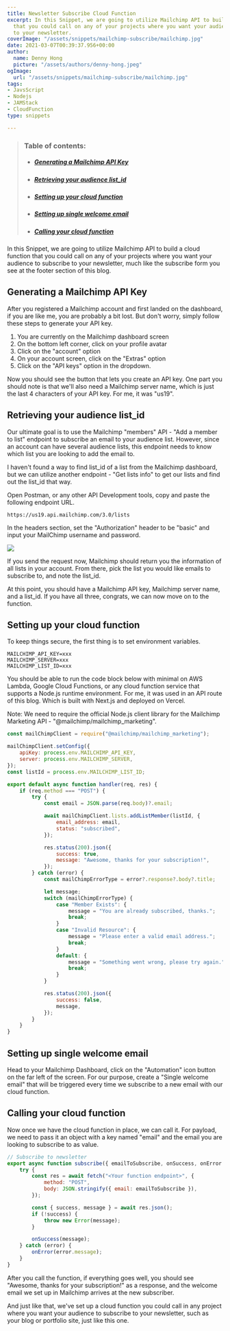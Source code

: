 ```yaml
---
title: Newsletter Subscribe Cloud Function
excerpt: In this Snippet, we are going to utilize Mailchimp API to build a cloud function
  that you could call on any of your projects where you want your audience to subscribe
  to your newsletter.
coverImage: "/assets/snippets/mailchimp-subscribe/mailchimp.jpg"
date: 2021-03-07T00:39:37.956+00:00
author:
  name: Denny Hong
  picture: "/assets/authors/denny-hong.jpeg"
ogImage:
  url: "/assets/snippets/mailchimp-subscribe/mailchimp.jpg"
tags:
- JavsScript
- Nodejs
- JAMStack
- CloudFunction
type: snippets

---
```

<!-- ARTICLE OVERVIEW -->
<blockquote>
<h3>Table of contents:</h3>
<ul>
<li>
<h5><a href='#generating-a-mailchimp-api-key'>Generating a Mailchimp API Key</a></h5>
</li>
<li>
<h5><a href="#retrieving-your-audience-list-id">Retrieving your audience list_id</a></h5>
</li>
<li>
<h5><a href="#setting-up-your-cloud-function">Setting up your cloud function</a></h5>
</li>
<li>
<h5><a href="#setting-up-single-welcome-email">Setting up single welcome email</a></h5>
</li>
<li>
<h5><a href="#calling-your-cloud-function">Calling your cloud function</a></h5>
</li>
</ul>
</blockquote>
<!-- END ARTICLE OVERVIEW -->

In this Snippet, we are going to utilize Mailchimp API to build a cloud function that you could call on any of your projects where you want your audience to subscribe to your newsletter, much like the subscribe form you see at the footer section of this blog.

<h2 id="generating-a-mailchimp-api-key">Generating a Mailchimp API Key</h2>

After you registered a Mailchimp account and first landed on the dashboard, if you are like me, you are probably a bit lost. But don't worry, simply follow these steps to generate your API key.

1. You are currently on the Mailchimp dashboard screen
2. On the bottom left corner, click on your profile avatar
3. Click on the "account" option
4. On your account screen, click on the "Extras" option
5. Click on the "API keys" option in the dropdown.

Now you should see the button that lets you create an API key. One part you should note is that we'll also need a Mailchimp server name, which is just the last 4 characters of your API key. For me, it was "us19".

<h2 id="retrieving-your-audience-list-id">Retrieving your audience list_id</h2>

Our ultimate goal is to use the Mailchimp "members" API - "Add a member to list" endpoint to subscribe an email to your audience list. However, since an account can have several audience lists, this endpoint needs to know which list you are looking to add the email to.

I haven't found a way to find list_id of a list from the Mailchimp dashboard, but we can utilize another endpoint - "Get lists info" to get our lists and find out the list_id that way.

Open Postman, or any other API Development tools, copy and paste the following endpoint URL.

    https://us19.api.mailchimp.com/3.0/lists

In the headers section, set the "Authorization" header to be "basic" and input your MailChimp username and password.

<img src="/assets/snippets/mailchimp-subscribe/postman.png">

If you send the request now, Mailchimp should return you the information of all lists in your account. From there, pick the list you would like emails to subscribe to, and note the list_id.

At this point, you should have a Mailchimp API key, Mailchimp server name, and a list_id. If you have all three, congrats, we can now move on to the function.

<h2 id="setting-up-your-cloud-function">Setting up your cloud function</h2>

To keep things secure, the first thing is to set environment variables.

    MAILCHIMP_API_KEY=xxx
    MAILCHIMP_SERVER=xxx
    MAILCHIMP_LIST_ID=xxx

You should be able to run the code block below with minimal on AWS Lambda, Google Cloud Functions, or any cloud function service that supports a Node.js runtime environment. For me, it was used in an API route of this blog. Which is built with Next.js and deployed on Vercel.

Note: We need to require the official Node.js client library for the Mailchimp Marketing API - "@mailchimp/mailchimp_marketing".

```JavaScript
const mailChimpClient = require("@mailchimp/mailchimp_marketing");

mailChimpClient.setConfig({
	apiKey: process.env.MAILCHIMP_API_KEY,
	server: process.env.MAILCHIMP_SERVER,
});
const listId = process.env.MAILCHIMP_LIST_ID;

export default async function handler(req, res) {
	if (req.method === "POST") {
		try {
			const email = JSON.parse(req.body)?.email;

			await mailChimpClient.lists.addListMember(listId, {
				email_address: email,
				status: "subscribed",
			});

			res.status(200).json({
				success: true,
				message: "Awesome, thanks for your subscription!",
			});
		} catch (error) {
			const mailChimpErrorType = error?.response?.body?.title;

			let message;
			switch (mailChimpErrorType) {
				case "Member Exists": {
					message = "You are already subscribed, thanks.";
					break;
				}
				case "Invalid Resource": {
					message = "Please enter a valid email address.";
					break;
				}
				default: {
					message = "Something went wrong, please try again.";
					break;
				}
			}

			res.status(200).json({
				success: false,
				message,
			});
		}
	}
}
```

<h2 id="setting-up-single-welcome-email">Setting up single welcome email</h2>

Head to your Mailchimp Dashboard, click on the "Automation" icon button on the far left of the screen. For our purpose, create a "Single welcome email" that will be triggered every time we subscribe to a new email with our cloud function.

<h2 id="calling-your-cloud-function">Calling your cloud function</h2>

Now once we have the cloud function in place, we can call it. For payload, we need to pass it an object with a key named "email" and the email you are looking to subscribe to as value.

```JavaScript
// Subscribe to newsletter
export async function subscribe({ emailToSubscribe, onSuccess, onError }) {
	try {
		const res = await fetch("<Your function endpoint>", {
			method: "POST",
			body: JSON.stringify({ email: emailToSubscribe }),
		});

		const { success, message } = await res.json();
		if (!success) {
			throw new Error(message);
		}

		onSuccess(message);
	} catch (error) {
		onError(error.message);
	}
}
```

After you call the function, if everything goes well, you should see "Awesome, thanks for your subscription!" as a response, and the welcome email we set up in Mailchimp arrives at the new subscriber.

And just like that, we've set up a cloud function you could call in any project where you want your audience to subscribe to your newsletter, such as your blog or portfolio site, just like this one.